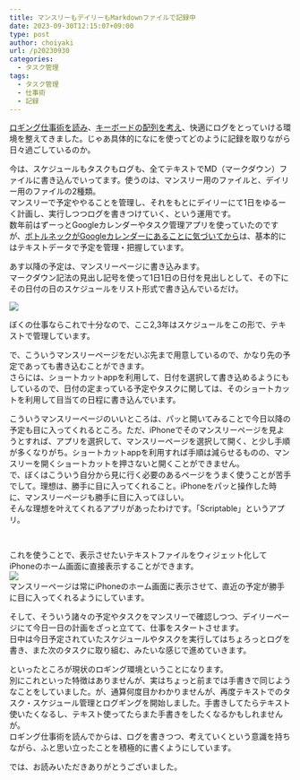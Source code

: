 ```yaml
---
title: マンスリーもデイリーもMarkdownファイルで記録中
date: 2023-09-30T12:15:07+09:00
type: post
author: choiyaki
url: /p20230930
categories: 
  - タスク管理
tags:
  - タスク管理
  - 仕事術
  - 記録
---
```

[ロギング仕事術を読み](https://choiyaki.com/p20230926/)、[キーボードの配列を考え](https://choiyaki.com/p20230922/)、快適にログをとっていける環境を整えてきました。じゃあ具体的になにを使ってどのように記録を取りながら日々過ごしているのか。  
  
今は、スケジュールもタスクもログも、全てテキストでMD（マークダウン）ファイルに書き込んでいってます。使うのは、マンスリー用のファイルと、デイリー用のファイルの2種類。  
マンスリーで予定ややることを管理し、それをもとにデイリーにて1日をゆるーく計画し、実行しつつログを書きつけていく、という運用です。  
数年前はずーっとGoogleカレンダーやタスク管理アプリを使っていたのですが、[ボトルネックがGoogleカレンダーにあることに気づいてから](https://choiyaki.com/p1278/)は、基本的にはテキストデータで予定を管理・把握しています。  
  
あす以降の予定は、マンスリーページに書き込みます。  
マークダウン記法の見出し記号を使って1日1日の日付を見出しとして、その下にその日付の日のスケジュールをリスト形式で書き込んでいるだけ。  
  
![](https://gyazo.com/94cd9daf759ee639faf45c0b76b899cf/raw)  
  
ぼくの仕事ならこれで十分なので、ここ2,3年はスケジュールをこの形で、テキストで管理しています。  
  
で、こういうマンスリーページをだいぶ先まで用意しているので、かなり先の予定であっても書き込むことができます。  
さらには、ショートカットappを利用して、日付を選択して書き込めるようにもしているので、日付の定まっている予定やタスクに関しては、そのショートカットを利用して目当ての日程に書き込んでいます。  
  
こういうマンスリーページのいいところは、パッと開いてみることで今日以降の予定も目に入ってくれるところ。ただ、iPhoneでそのマンスリーページを見ようとすれば、アプリを選択して、マンスリーページを選択して開く、と少し手順が多くなりがち。ショートカットappを利用すれば手順は減らせるものの、マンスリーを開くショートカットを押さないと開くことができません。  
で、ぼくはこういう自分から見に行く必要のあるページをうまく使うことが苦手でして。理想は、勝手に目に入ってくれること。iPhoneをパッと操作した時に、マンスリーページも勝手に目に入ってほしい。  
そんな理想を叶えてくれるアプリがあったわけです。「Scriptable」というアプリ。  

<a href="https://apps.apple.com/jp/app/scriptable/id1405459188?uo=4" target="itunes_store" style="display:inline-block;overflow:hidden;background:url(http://linkmaker.itunes.apple.com/htmlResources/assets//images/web/linkmaker/badge_appstore-sm.png) no-repeat;width:61px;height:15px;"></a> 

これを使うことで、表示させたいテキストファイルをウィジェット化してiPhoneのホーム画面に直接表示することができます。  
![](https://gyazo.com/05040dcb96a817cf65ba645d0e6287c1/raw)  
マンスリーページは常にiPhoneのホーム画面に表示させて、直近の予定が勝手に目に入ってくれるようにしています。  
  
そして、そういう諸々の予定やタスクをマンスリーで確認しつつ、デイリーページにて今日一日の計画をざっと立てて、仕事をスタートさせます。  
日中は今日予定されていたスケジュールやタスクを実行してはちょろっとログを書き、また次のタスクに取り組む、みたいな感じで進めていきます。  
  
といったところが現状のロギング環境ということになります。  
別にこれといった特徴はありませんが、実はちょっと前までは手書きで同じようなことをしていました。が、通算何度目かわかりませんが、再度テキストでのタスク・スケジュール管理とログギングを開始しました。手書きしてたらテキスト使いたくなるし、テキスト使ってたらまた手書きをしたくなるかもしれませんが。  
ロギング仕事術を読んでからは、ログを書きつつ、考えていくという意識を持ちながら、ふと思い立ったことを積極的に書くようにしています。  
  
では、お読みいただきありがとうございました。